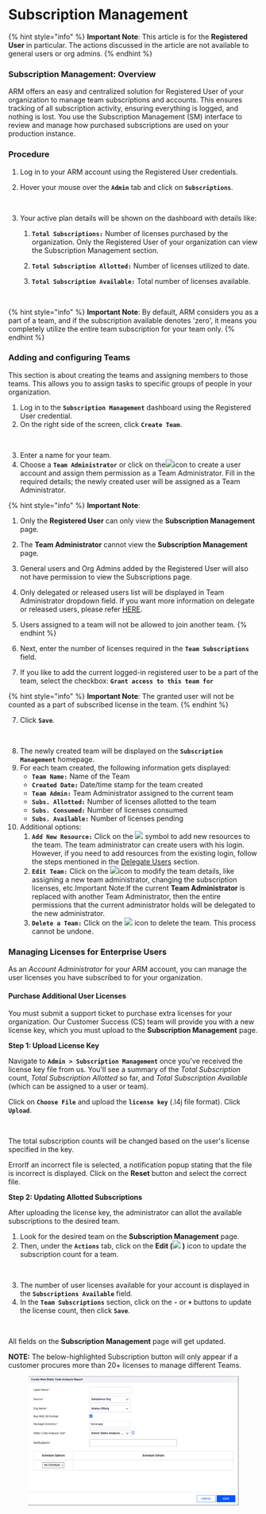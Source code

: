 # Subscription Management

{% hint style="info" %}
**Important Note**: This article is for the **Registered User** in particular. The actions discussed in the article are not available to general users or org admins.
{% endhint %}

### Subscription Management: Overview <a href="#subscription-management-overview" id="subscription-management-overview"></a>

ARM offers an easy and centralized solution for Registered User of your organization to manage team subscriptions and accounts. This ensures tracking of all subscription activity, ensuring everything is logged, and nothing is lost. You use the Subscription Management (SM) interface to review and manage how purchased subscriptions are used on your production instance.

### Procedure <a href="#procedure" id="procedure"></a>

1. Log in to your ARM account using the Registered User credentials.&#x20;
2.  Hover your mouse over the **`Admin`** tab and click on **`Subscriptions`**.

    <figure><img src="https://cdn.document360.io/8711f4e7-c040-4616-aac9-d947f87e4619/Images/Documentation/image-1613371366434.png" alt=""><figcaption></figcaption></figure>
3. Your active plan details will be shown on the dashboard with details like:
   1. **`Total Subscriptions:`** Number of licenses purchased by the organization. Only the Registered User of your organization can view the Subscription Management section.&#x20;
   2. **`Total Subscription Allotted:`** Number of licenses utilized to date.
   3.  **`Total Subscription Available:`** Total number of licenses available.

       <figure><img src="https://cdn.document360.io/8711f4e7-c040-4616-aac9-d947f87e4619/Images/Documentation/image-1613372997657.png" alt=""><figcaption></figcaption></figure>

{% hint style="info" %}
**Important Note**: By default, ARM considers you as a part of a team, and if the subscription available denotes 'zero', it means you completely utilize the entire team subscription for your team only.&#x20;
{% endhint %}

### Adding and configuring Teams  <a href="#adding-and-configuring-teams" id="adding-and-configuring-teams"></a>

This section is about creating the teams and assigning members to those teams. This allows you to assign tasks to specific groups of people in your organization.&#x20;

1. Log in to the **`Subscription Management`** dashboard using the Registered User credential.&#x20;
2. On the right side of the screen, click **`Create Team`**.

<figure><img src="https://cdn.document360.io/8711f4e7-c040-4616-aac9-d947f87e4619/Images/Documentation/image-1613373030633.png" alt=""><figcaption></figcaption></figure>

3. Enter a name for your team.
4. Choose a **`Team Administrator`** or click on the![](https://cdn.document360.io/8711f4e7-c040-4616-aac9-d947f87e4619/Images/Documentation/image-1613371626189.png)icon to create a user account and assign them permission as a Team Administrator. Fill in the required details; the newly created user will be assigned as a Team Administrator.

{% hint style="info" %}
**Important Note**:

1. Only the **Registered User** can only view the **Subscription Management** page.
2. The **Team Administrator** cannot view the **Subscription Management** page.
3. General users and Org Admins added by the Registered User will also not have permission to view the Subscriptions page.
4. Only delegated or released users list will be displayed in Team Administrator dropdown field. If you want more information on delegate or released users, please refer [HERE](user-management/delegate-approvals-to-another-user.md).
5. Users assigned to a team will not be allowed to join another team.
{% endhint %}

5. Next, enter the number of licenses required in the **`Team Subscriptions`** field.
6. If you like to add the current logged-in registered user to be a part of the team, select the checkbox: **`Grant access to this team for`**

{% hint style="info" %}
**Important Note**: The granted user will not be counted as a part of subscribed license in the team.
{% endhint %}

7. &#x20;Click **`Save`**.

<figure><img src="https://cdn.document360.io/8711f4e7-c040-4616-aac9-d947f87e4619/Images/Documentation/image-1613373334482.png" alt="" width="375"><figcaption></figcaption></figure>

8. The newly created team will be displayed on the **`Subscription Management`** homepage.&#x20;
9. For each team created, the following information gets displayed:
   * **`Team Name:`** Name of the Team
   * **`Created Date:`** Date/time stamp for the team created
   * **`Team Admin:`** Team Administrator assigned to the current team
   * **`Subs. Allotted:`** Number of licenses allotted to the team
   * **`Subs. Consumed:`** Number of licenses consumed
   * **`Subs. Available:`** Number of licenses pending
10. Additional options:
    1. **`Add New Resource:`** Click on the ![](https://cdn.document360.io/8711f4e7-c040-4616-aac9-d947f87e4619/Images/Documentation/image-1613373619889.png) symbol to add new resources to the team. The team administrator can create users with his login. However, if you need to add resources from the existing login, follow the steps mentioned in the [Delegate Users](user-management/delegate-approvals-to-another-user.md) section.
    2. **`Edit Team:`** Click on the ![](https://cdn.document360.io/8711f4e7-c040-4616-aac9-d947f87e4619/Images/Documentation/image-1613373639447.png)icon to modify the team details, like assigning a new team administrator, changing the subscription licenses, etc.Important Note:If the current **Team Administrator** is replaced with another Team Administrator, then the entire permissions that the current administrator holds will be delegated to the new administrator.
    3. **`Delete a Team:`** Click on the ![](https://cdn.document360.io/8711f4e7-c040-4616-aac9-d947f87e4619/Images/Documentation/image-1613373655253.png) icon to delete the team. This process cannot be undone.

### Managing Licenses for Enterprise Users <a href="#managing-licenses-for-enterprise-users" id="managing-licenses-for-enterprise-users"></a>

As an _Account Administrator_ for your ARM account, you can manage the user licenses you have subscribed to for your organization.

#### Purchase Additional User Licenses <a href="#purchase-additional-user-licenses" id="purchase-additional-user-licenses"></a>

You must submit a support ticket to purchase extra licenses for your organization. Our Customer Success (CS) team will provide you with a new license key, which you must upload to the **Subscription Management** page.

**Step 1: Upload License Key**

Navigate to **`Admin > Subscription Management`** once you've received the license key file from us. You'll see a summary of the _Total Subscription_ count, _Total Subscription Allotted_ so far, and _Total Subscription Available_ (which can be assigned to a user or team).&#x20;

Click on **`Choose File`** and upload the **`license key`** (.l4j file format). Click **`Upload`**.&#x20;

<figure><img src="https://cdn.document360.io/8711f4e7-c040-4616-aac9-d947f87e4619/Images/Documentation/image-1648659860162.png" alt=""><figcaption></figcaption></figure>

The total subscription counts will be changed based on the user's license specified in the key.

ErrorIf an incorrect file is selected, a notification popup stating that the file is incorrect is displayed. Click on the **Reset** button and select the correct file.

**Step 2: Updating Allotted Subscriptions**

After uploading the license key, the administrator can allot the available subscriptions to the desired team.

1. Look for the desired team on the **Subscription Management** page.
2. Then, under the **`Actions`** tab, click on the **Edit (**![](https://cdn.document360.io/8711f4e7-c040-4616-aac9-d947f87e4619/Images/Documentation/image-1613373639447.png) **)** icon to update the subscription count for a team.

<figure><img src="https://cdn.document360.io/8711f4e7-c040-4616-aac9-d947f87e4619/Images/Documentation/image-1648660359443.png" alt=""><figcaption></figcaption></figure>

3. The number of user licenses available for your account is displayed in the **`Subscriptions Available`** field.
4. In the **`Team Subscriptions`** section, click on the **`-`** or **`+`** buttons to update the license count, then click **`Save`**.

<figure><img src="https://cdn.document360.io/8711f4e7-c040-4616-aac9-d947f87e4619/Images/Documentation/image-1648660371823.png" alt="" width="375"><figcaption></figcaption></figure>

All fields on the **Subscription Management** page will get updated.





**NOTE:** The below-highlighted Subscription button will only appear if a customer procures more than 20+ licenses to manage different Teams.

<figure><img src="../../../.gitbook/assets/image.png" alt=""><figcaption></figcaption></figure>
